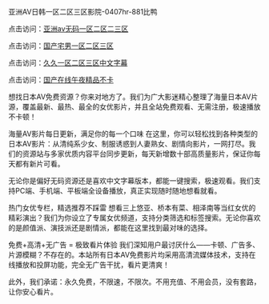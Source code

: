 

亚洲AV日韩一区二区三区影院-0407hr-881比鸭


点击访问：<a href="https://rtj-3zo.pages.dev/">亚洲av无码一区二区二三区</a>

点击访问：<a href="https://gfd-5xg.pages.dev/">国产宅男一区二区三区</a>

点击访问：<a href="https://bsdf-5f5.pages.dev/">久久一区二区三区中文字幕</a>

点击访问：<a href="https://fdhf-454.pages.dev/">国产在线午夜精品不卡</a>


想找日本AV免费资源？你来对地方了。我们为广大影迷精心整理了海量日本AV片源，覆盖最新、最热、最全的女优影片，并且全站免费观看、无需注册，极速播放不卡顿！

海量AV影片每日更新，满足你的每一个口味
在这里，你可以轻松找到各种类型的日本AV影片：从清纯系少女、制服诱惑到人妻熟女、剧情向影片，一网打尽。我们的资源站与多家优质内容平台同步更新，每天新增数十部高质量影片，保证你每天都有新片可看。

无论你是偏好无码资源还是喜欢中文字幕版本，都能一键搜索，极速观看。我们支持PC端、手机端、平板端全设备播放，真正实现随时随地想看就看。

热门女优专栏，精选推荐不踩雷
想看三上悠亚、桥本有菜、相泽南等当红女优的精彩演出？我们为你设立了专属女优频道，支持分类筛选和标签搜索。无论你喜欢的是颜值派、演技派还是剧情派，都能在这里找到最对味的选择。

免费+高清+无广告 = 极致看片体验
我们深知用户最讨厌什么——卡顿、广告多、片源模糊？不存在的。本站所有日本AV免费影片均采用高清流媒体技术，支持在线播放和投屏功能，完全无广告干扰，看片更清爽！

此外，我们承诺：永久免费，不限速，不限次。不用充值、不用会员，没有套路，让你安心看片。



<span style="display:none;">[Canonical link]( https://github.com/vl20250704/587587 ）</span>
